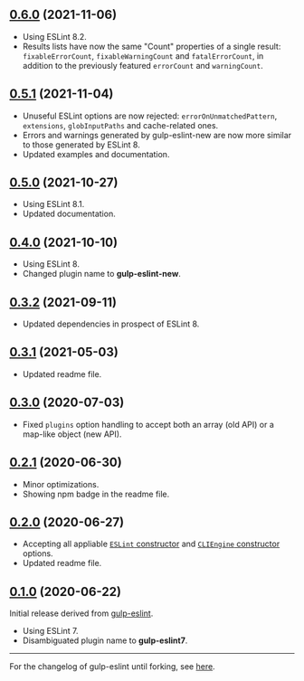 <a name="0.6.0"></a>
## [0.6.0](https://github.com/fasttime/gulp-eslint-new/releases/tag/0.6.0) (2021-11-06)

* Using ESLint 8.2.
* Results lists have now the same "Count" properties of a single result: `fixableErrorCount`, `fixableWarningCount` and `fatalErrorCount`, in addition to the previously featured `errorCount` and `warningCount`.

<a name="0.5.1"></a>
## [0.5.1](https://github.com/fasttime/gulp-eslint-new/releases/tag/0.5.1) (2021-11-04)

* Unuseful ESLint options are now rejected: `errorOnUnmatchedPattern`, `extensions`, `globInputPaths` and cache-related ones.
* Errors and warnings generated by gulp-eslint-new are now more similar to those generated by ESLint 8.
* Updated examples and documentation.

<a name="0.5.0"></a>
## [0.5.0](https://github.com/fasttime/gulp-eslint-new/releases/tag/0.5.0) (2021-10-27)

* Using ESLint 8.1.
* Updated documentation.

<a name="0.4.0"></a>
## [0.4.0](https://github.com/fasttime/gulp-eslint-new/releases/tag/0.4.0) (2021-10-10)

* Using ESLint 8.
* Changed plugin name to **gulp-eslint-new**.

<a name="0.3.2"></a>
## [0.3.2](https://github.com/fasttime/gulp-eslint7/releases/tag/0.3.2) (2021-09-11)

* Updated dependencies in prospect of ESLint 8.

<a name="0.3.1"></a>
## [0.3.1](https://github.com/fasttime/gulp-eslint7/releases/tag/0.3.1) (2021-05-03)

* Updated readme file.

<a name="0.3.0"></a>
## [0.3.0](https://github.com/fasttime/gulp-eslint7/releases/tag/0.3.0) (2020-07-03)

* Fixed `plugins` option handling to accept both an array (old API) or a map-like object (new API).

<a name="0.2.1"></a>
## [0.2.1](https://github.com/fasttime/gulp-eslint7/releases/tag/0.2.1) (2020-06-30)

* Minor optimizations.
* Showing npm badge in the readme file.

<a name="0.2.0"></a>
## [0.2.0](https://github.com/fasttime/gulp-eslint7/releases/tag/0.2.0) (2020-06-27)

* Accepting all appliable [`ESLint` constructor][ESLint constructor] and
  [`CLIEngine` constructor](https://eslint.org/docs/developer-guide/nodejs-api#cliengine) options.
* Updated readme file.

<a name="0.1.0"></a>
## [0.1.0](https://github.com/fasttime/gulp-eslint7/releases/tag/0.1.0) (2020-06-22)

Initial release derived from [gulp-eslint](https://github.com/adametry/gulp-eslint).
* Using ESLint 7.
* Disambiguated plugin name to **gulp-eslint7**.

---

For the changelog of gulp-eslint until forking, see
[here](https://github.com/adametry/gulp-eslint/blob/v6.0.0/CHANGELOG.md).

[ESLint constructor]: https://eslint.org/docs/developer-guide/nodejs-api#-new-eslintoptions
